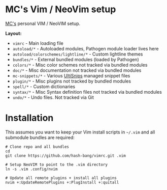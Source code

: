 MC's Vim / NeoVim setup
=======================
[MC's](https://github.com/hash-bang) personal VIM / NeoVIM setup.

**Layout:**

* `vimrc` - Main loading file
* `autoload/*` - Autoloaded modules, Pathogen module loader lives here
* `autoload/colorschemes/lightline/*` - Custom lightline themes
* `bundles/*` - External bundled modules (loaded by Pathogen)
* `colors/*` - Misc color schemes not tracked via bundled modules
* `doc/*` - Misc documentation not tracked via bundled modules
* `mc-snippets/*` - Various [UltiSnips](https://github.com/sirver/UltiSnips) managed snippet files
* `plugin/*` - Misc plugins not tracked by bundled modules
* `spell/*` - Custom dictionaries
* `syntax/*` - Misc Syntax definition files not tracked via bundled modules
* `undo/*` - Undo files. Not tracked via Git


Installation
============
This assumes you want to keep your Vim install scripts in `~/.vim` and all submodule bundles are required:

```
# Clone repo and all bundles
cd
git clone https://github.com/hash-bang/vimrc.git .vim

# Setup NeoVIM to point to the .vim directory
ln -s .vim .config/nvim

# Update all remote plugins + install all plugins
nvim +:UpdateRemotePlugins +:PlugInstall +:quitall
```
